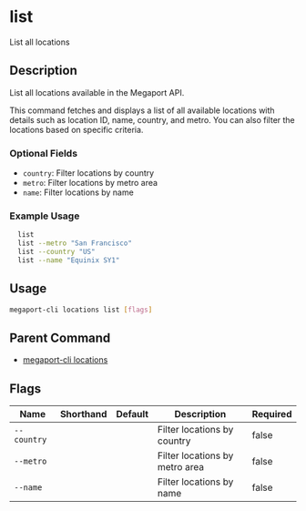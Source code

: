 # list

List all locations

## Description

List all locations available in the Megaport API.

This command fetches and displays a list of all available locations with details such as location ID, name, country, and metro. You can also filter the locations based on specific criteria.

### Optional Fields
  - `country`: Filter locations by country
  - `metro`: Filter locations by metro area
  - `name`: Filter locations by name

### Example Usage

```sh
  list
  list --metro "San Francisco"
  list --country "US"
  list --name "Equinix SY1"
```

## Usage

```sh
megaport-cli locations list [flags]
```


## Parent Command

* [megaport-cli locations](megaport-cli_locations.md)


## Flags

| Name | Shorthand | Default | Description | Required |
|------|-----------|---------|-------------|----------|
| `--country` |  |  | Filter locations by country | false |
| `--metro` |  |  | Filter locations by metro area | false |
| `--name` |  |  | Filter locations by name | false |



